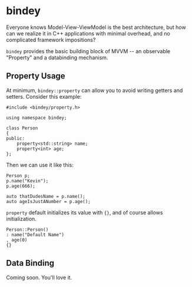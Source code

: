 # bindey

Everyone knows Model-View-ViewModel is the best architecture, but how can we realize it in C++ applications with minimal overhead, and no complicated framework impositions?

`bindey` provides the basic building block of MVVM -- an observable "Property" and a databinding mechanism.

## Property Usage

At minimum, `bindey::property` can allow you to avoid writing getters and setters. Consider this example:

```
#include <bindey/property.h>

using namespace bindey;

class Person
{
public:
    property<std::string> name;
    property<int> age;
};
```
Then we can use it like this:
```
Person p;
p.name("Kevin");
p.age(666);

auto thatDudesName = p.name();
auto ageIsJustANumber = p.age();
```

`property` default initializes its value with `{}`, and of course allows initialization.
```
Person::Person()
: name("Default Name")
, age(0)
{}
```
## Data Binding
Coming soon.
You'll love it.
